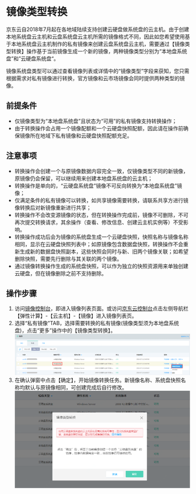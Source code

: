 # 镜像类型转换
京东云自2018年7月起在各地域陆续支持创建云硬盘做系统盘的云主机。由于创建本地系统盘云主机和云盘系统盘云主机所需的镜像格式不同，因此如您希望使用基于本地系统盘云主机制作的私有镜像来创建云盘系统盘云主机，需要通过【镜像类型转换】操作基于当前镜像生成一个新的镜像，两种镜像类型分别为“本地盘系统盘”和”云硬盘系统盘“。<br>

镜像系统盘类型可以通过查看镜像列表或详情中的“镜像类型”字段来获知，您只需根据需求对私有镜像进行转换，官方镜像和云市场镜像会同时提供两种类型的镜像。<br>
## 前提条件

* 仅镜像类型为“本地盘系统盘”且状态为“可用”的私有镜像支持转换操作；
* 由于转换操作会占用一个镜像配额和一个云硬盘快照配额，因此请在操作前确保镜像所在地域下私有镜像和云硬盘快照配额充足。

## 注意事项 

* 转换操作会创建一个与原镜像数据内容完全一致，仅镜像类型不同的新镜像，原镜像仍会保留，可以继续用来创建本地盘系统盘的云主机；
* 转换操作是单向的，“云硬盘系统盘”镜像不可反向转换为“本地盘系统盘”镜像；
* 仅满足条件的私有镜像可以转换，如共享镜像需要转换，请联系共享方进行镜像转换后对新镜像重新进行共享；
* 转换操作不会改变源镜像的状态，但在转换操作完成前，镜像不可删除，不可再次提交转换请求，其余操作（查看、修改信息、创建云主机实例等）不受影响。
* 转换操作成功后会为镜像的系统盘生成一个云硬盘快照，快照名称与镜像名称相同，显示在云硬盘快照列表中；如原镜像包含数据盘快照，转换操作不会重新生成新的数据盘快照副本，这些快照会同时与新、旧两个镜像关联；如希望删除快照，需要先行删除与其关联的两个镜像。
* 通过镜像转换操作生成的系统盘快照，可以作为独立的快照资源用来单独创建云硬盘，但在镜像删除之前不支持删除。

## 操作步骤
1. 访问[镜像控制台][1]，即进入镜像列表页面。或访问[京东云控制台][2]点击左侧导航栏【弹性计算】-【云主机】-【镜像】进入镜像列表页。
2. 选择“私有镜像”TAB，选择需要转换的私有镜像(镜像类型须为本地盘系统盘)，点击“更多”操作中的【镜像类型转换】。<br>
![](../../../../../image/vm/Operation-Guide-Image-convert1.png)
3. 在确认弹窗中点击【确定】，开始镜像转换任务。新镜像名称、系统盘快照名称均默认与原镜像相同，可创建完成后自行修改。
![](../../../../../image/vm/Operation-Guide-Image-convert2.png)

  [1]: https://cns-console.jdcloud.com/host/image/list
  [2]: https://console.jdcloud.com/
 